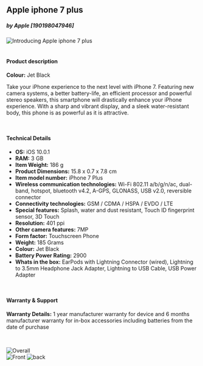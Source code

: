 ## Apple iphone 7 plus
##### _by Apple_ [190198047946]


![Introducing Apple iphone 7 plus](
https://cdn2.tnwcdn.com/wp-content/blogs.dir/1/files/2016/09/iPhone-7-black-796x385.png
)  
<br/>

#### Product description
**Colour:** Jet Black

Take your iPhone experience to the next level with iPhone 7. Featuring new camera systems, a better battery-life, an efficient processor and powerful stereo speakers, this smartphone will drastically enhance your iPhone experience. With a sharp and vibrant display, and a sleek water-resistant body, this phone is as powerful as it is attractive.


<br/>

#### Technical Details
* **OS:** iOS 10.0.1
* **RAM:** 3 GB
* **Item Weight:** 186 g
* **Product Dimensions:** 15.8 x 0.7 x 7.8 cm
* **Item model number:** iPhone 7 Plus
* **Wireless communication technologies:** Wi-Fi 802.11 a/b/g/n/ac, dual-band, hotspot, bluetooth v4.2, A-GPS, GLONASS, USB v2.0, reversible connector
* **Connectivity technologies:** GSM / CDMA / HSPA / EVDO / LTE
* **Special features:** Splash, water and dust resistant, Touch ID fingerprint sensor, 3D Touch
* **Resolution:** 401 ppi
* **Other camera features:** 7MP
* **Form factor:** Touchscreen Phone
* **Weight:** 185 Grams
* **Colour:** Jet Black
* **Battery Power Rating:** 2900
* **Whats in the box:** EarPods with Lightning Connector (wired), Lightning to 3.5mm Headphone Jack Adapter, Lightning to USB Cable, USB Power Adapter

<br/>

#### Warranty & Support
**Warranty Details:** 1 year manufacturer warranty for device and 6 months manufacturer warranty for in-box accessories including batteries from the date of purchase

<br/>

![Overall](
http://ecx.images-amazon.com/images/I/51tnnaRPM%2BL._SL1024_.jpg
)  
![Front](
http://ecx.images-amazon.com/images/I/51Cqn38lCEL.jpg
)
![back](
http://ecx.images-amazon.com/images/I/31RhIb7CfkL.jpg
)
